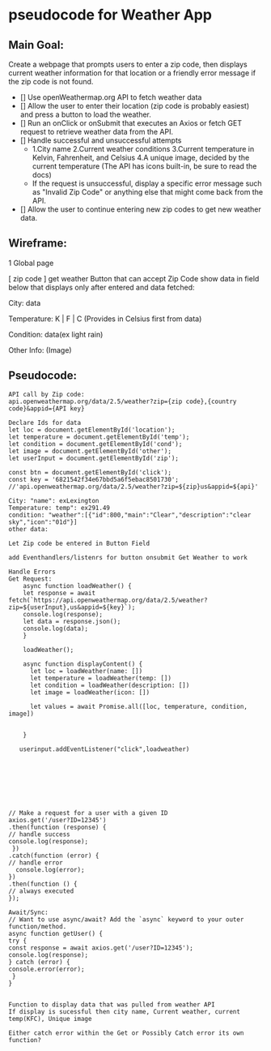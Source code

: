 # pseudocode for Weather App
## Main Goal:
Create a webpage that prompts users to enter a zip code, then displays current weather  information for that location or a friendly error message if the zip code is not found.

- [] Use openWeathermap.org API to fetch weather data 
- [] Allow the user to enter their location (zip code is probably easiest) and press a button to load the weather.
- [] Run an onClick or onSubmit that executes an Axios or fetch GET request to retrieve weather data from the API.
- [] Handle successful and unsuccessful attempts
    * 1.City name
     2.Current weather conditions
     3.Current temperature in Kelvin, Fahrenheit, and Celsius
     4.A unique image, decided by the current temperature (The API has icons built-in, be sure to read the docs)
    * If the request is unsuccessful, display a specific error message such as "Invalid Zip Code" or anything else that might come back from the API.
- [] Allow the user to continue entering new zip codes to get new weather data.

## Wireframe: 
1 Global page

 [ zip code  ] get weather Button that can accept Zip Code
 show data in field below that displays only after entered and data fetched:

 City: data

 Temperature: K | F | C (Provides in Celsius first from data)

 Condition:
 data(ex light rain)

 Other Info:
 (Image)


## Pseudocode:

    API call by Zip code:  
    api.openweathermap.org/data/2.5/weather?zip={zip code},{country code}&appid={API key}

    Declare Ids for data
    let loc = document.getElementById('location');
    let temperature = document.getElementById('temp');
    let condition = document.getElementById('cond');
    let image = document.getElementById('other');
    let userInput = document.getElementById('zip');

    const btn = document.getElementById('click');
    const key = '6821542f34e67bbd5a6f5ebac8501730'; //'api.openweathermap.org/data/2.5/weather?zip=${zip}us&appid=${api}'

    City: "name": exLexington
    Temperature: temp": ex291.49
    condition: "weather":[{"id":800,"main":"Clear","description":"clear sky","icon":"01d"}]
    other data: 

    Let Zip code be entered in Button Field

    add Eventhandlers/listenrs for button onsubmit Get Weather to work 

    Handle Errors
    Get Request:
        async function loadWeather() {
        let response = await fetch(`https://api.openweathermap.org/data/2.5/weather?zip=${userInput},us&appid=${key}`);
        console.log(response);
        let data = response.json();
        console.log(data);
        }

        loadWeather();

        async function displayContent() {
          let loc = loadWeather(name: [])
          let temperature = loadWeather(temp: [])
          let condition = loadWeather(description: [])
          let image = loadWeather(icon: [])
          
          let values = await Promise.all([loc, temperature, condition, image])


        }

       userinput.addEventListener("click",loadweather)








    // Make a request for a user with a given ID
    axios.get('/user?ID=12345')
    .then(function (response) {
    // handle success
    console.log(response);
     })
    .catch(function (error) {
    // handle error
      console.log(error);
    })
    .then(function () {
    // always executed
    });

    Await/Sync:
    // Want to use async/await? Add the `async` keyword to your outer function/method.
    async function getUser() {
    try {
    const response = await axios.get('/user?ID=12345');
    console.log(response);
    } catch (error) {
    console.error(error);
     }
    }


    Function to display data that was pulled from weather API
    If display is sucessful then city name, Current weather, current temp(KFC), Unique image

    Either catch error within the Get or Possibly Catch error its own function?



    



